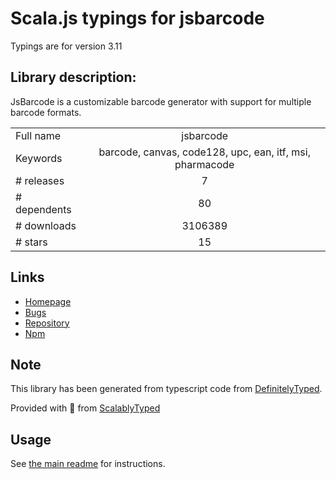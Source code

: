 
# Scala.js typings for jsbarcode

Typings are for version 3.11

## Library description:
JsBarcode is a customizable barcode generator with support for multiple barcode formats.

|                    |                 |
| ------------------ | :-------------: |
| Full name          | jsbarcode |
| Keywords           | barcode, canvas, code128, upc, ean, itf, msi, pharmacode |
| # releases         | 7 |
| # dependents       | 80 |
| # downloads        | 3106389 |
| # stars            | 15 |

## Links
- [Homepage](https://github.com/lindell/JsBarcode#readme)
- [Bugs](https://github.com/lindell/JsBarcode/issues)
- [Repository](https://github.com/lindell/JsBarcode)
- [Npm](https://www.npmjs.com/package/jsbarcode)
    


## Note
This library has been generated from typescript code from [DefinitelyTyped](https://definitelytyped.org).

Provided with :purple_heart: from [ScalablyTyped](https://github.com/oyvindberg/ScalablyTyped)

## Usage
See [the main readme](../../readme.md) for instructions.



